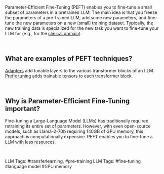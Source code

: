 Parameter-Efficient Fine-Tuning (PEFT) enables you to fine-tune a small subset of parameters in a pretrained LLM. The main idea is that you freeze the parameters of a pre-trained LLM, add some new parameters, and fine-tune the new parameters on a new (small) training dataset. Typically, the new training data is specialized for the new task you want to fine-tune your LLM for (e.g., for the [clinical domain](https://arxiv.org/abs/2307.03042)).

‍

**What are examples of PEFT techniques?**
-----------------------------------------

[Adapters](https://magazine.sebastianraschka.com/p/finetuning-llms-with-adapters#:~:text=The%20idea%20of%20parameter%2Defficient,the%20pretrained%20LLM%20remain%20frozen.) add tunable layers to the various transformer blocks of an LLM. [Prefix tuning](https://magazine.sebastianraschka.com/p/understanding-parameter-efficient) adds trainable tensors to each transformer block.

‍

**Why is Parameter-Efficient Fine-Tuning important?**
-----------------------------------------------------

Fine-tuning a Large-Language Model (LLMs) has traditionally required retraining its entire set of parameters. However, with even open-source models, such as Llama-2-70b requiring 140GB of GPU memory, this approach is computationally expensive. PEFT enables you to fine-tune a LLM with less resources.

‍


LLM Tags:   #transferlearning, #pre-training
LLM Tags:  #fine-tuning #language model #GPU memory